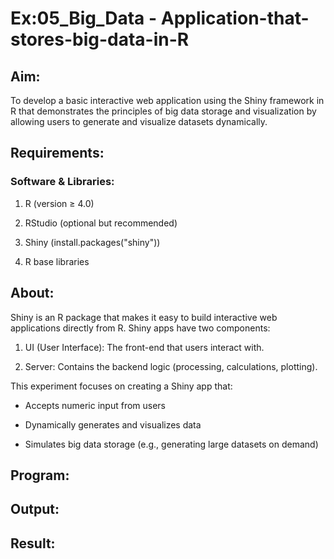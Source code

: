 # Ex:05_Big_Data - Application-that-stores-big-data-in-R 

## Aim:

To develop a basic interactive web application using the Shiny framework in R that demonstrates the principles of big data storage and visualization by allowing users to generate and visualize datasets dynamically.

## Requirements:

### Software & Libraries:

1. R (version ≥ 4.0)

2. RStudio (optional but recommended)

3. Shiny (install.packages("shiny"))

4. R base libraries

## About:

Shiny is an R package that makes it easy to build interactive web applications directly from R. Shiny apps have two components:

1. UI (User Interface): The front-end that users interact with.

2. Server: Contains the backend logic (processing, calculations, plotting).

This experiment focuses on creating a Shiny app that:

- Accepts numeric input from users

- Dynamically generates and visualizes data

- Simulates big data storage (e.g., generating large datasets on demand)


## Program:


## Output:


## Result:

